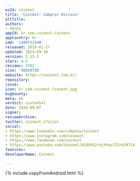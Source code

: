 ```yaml
---
wsId: coinext
title: 'Coinext: Comprar Bitcoin'
altTitle: 
authors:
- danny
appId: br.com.coinext.Coinext
appCountry: br
idd: '1448731340'
released: 2019-01-27
updated: 2024-09-10
version: 2.15.3
stars: 4.8
reviews: 3702
size: '56820736'
website: https://coinext.com.br/
repository: 
issue: 
icon: br.com.coinext.Coinext.jpg
bugbounty: 
meta: ok
verdict: custodial
date: 2024-09-07
signer: 
reviewArchive: 
twitter: coinext_oficial
social:
- https://www.linkedin.com/company/coinext
- https://www.instagram.com/coinext
- https://www.facebook.com/coinext
- https://www.youtube.com/channel/UCBX952rbjhPqv7IJrbJR7tA
features: 
developerName: Coinext

---
```


{% include copyFromAndroid.html %}